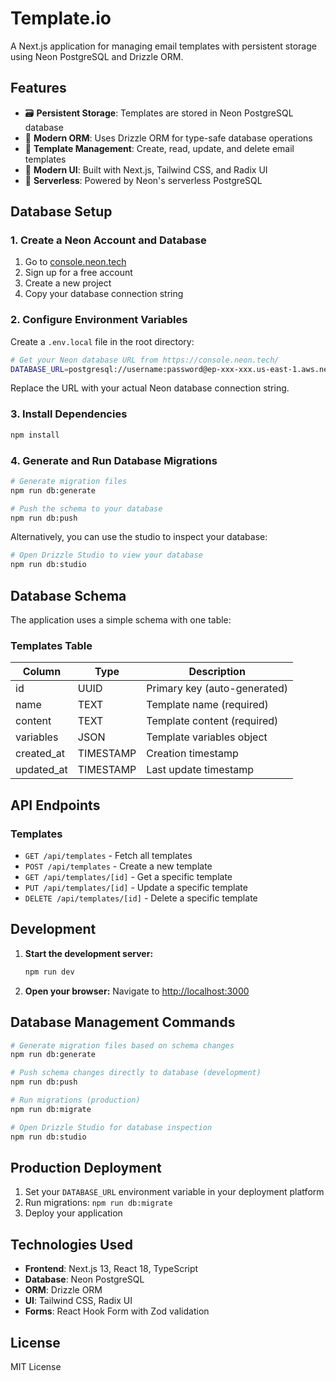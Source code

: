 # Template.io

A Next.js application for managing email templates with persistent storage using Neon PostgreSQL and Drizzle ORM.

## Features

- 🗃️ **Persistent Storage**: Templates are stored in Neon PostgreSQL database
- 🔧 **Modern ORM**: Uses Drizzle ORM for type-safe database operations
- 📝 **Template Management**: Create, read, update, and delete email templates
- 🎨 **Modern UI**: Built with Next.js, Tailwind CSS, and Radix UI
- 🚀 **Serverless**: Powered by Neon's serverless PostgreSQL

## Database Setup

### 1. Create a Neon Account and Database

1. Go to [console.neon.tech](https://console.neon.tech/)
2. Sign up for a free account
3. Create a new project
4. Copy your database connection string

### 2. Configure Environment Variables

Create a `.env.local` file in the root directory:

```bash
# Get your Neon database URL from https://console.neon.tech/
DATABASE_URL=postgresql://username:password@ep-xxx-xxx.us-east-1.aws.neon.tech/dbname?sslmode=require
```

Replace the URL with your actual Neon database connection string.

### 3. Install Dependencies

```bash
npm install
```

### 4. Generate and Run Database Migrations

```bash
# Generate migration files
npm run db:generate

# Push the schema to your database
npm run db:push
```

Alternatively, you can use the studio to inspect your database:

```bash
# Open Drizzle Studio to view your database
npm run db:studio
```

## Database Schema

The application uses a simple schema with one table:

### Templates Table

| Column | Type | Description |
|--------|------|-------------|
| id | UUID | Primary key (auto-generated) |
| name | TEXT | Template name (required) |
| content | TEXT | Template content (required) |
| variables | JSON | Template variables object |
| created_at | TIMESTAMP | Creation timestamp |
| updated_at | TIMESTAMP | Last update timestamp |

## API Endpoints

### Templates

- `GET /api/templates` - Fetch all templates
- `POST /api/templates` - Create a new template
- `GET /api/templates/[id]` - Get a specific template
- `PUT /api/templates/[id]` - Update a specific template
- `DELETE /api/templates/[id]` - Delete a specific template

## Development

1. **Start the development server:**
   ```bash
   npm run dev
   ```

2. **Open your browser:**
   Navigate to [http://localhost:3000](http://localhost:3000)

## Database Management Commands

```bash
# Generate migration files based on schema changes
npm run db:generate

# Push schema changes directly to database (development)
npm run db:push

# Run migrations (production)
npm run db:migrate

# Open Drizzle Studio for database inspection
npm run db:studio
```

## Production Deployment

1. Set your `DATABASE_URL` environment variable in your deployment platform
2. Run migrations: `npm run db:migrate`
3. Deploy your application

## Technologies Used

- **Frontend**: Next.js 13, React 18, TypeScript
- **Database**: Neon PostgreSQL
- **ORM**: Drizzle ORM
- **UI**: Tailwind CSS, Radix UI
- **Forms**: React Hook Form with Zod validation

## License

MIT License 
